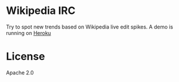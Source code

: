 Wikipedia IRC
=============

Try to spot new trends based on Wikipedia live edit spikes. A demo is running on [Heroku](http://wikipedia-irc.herokuapp.com/)

License
=======

Apache 2.0
